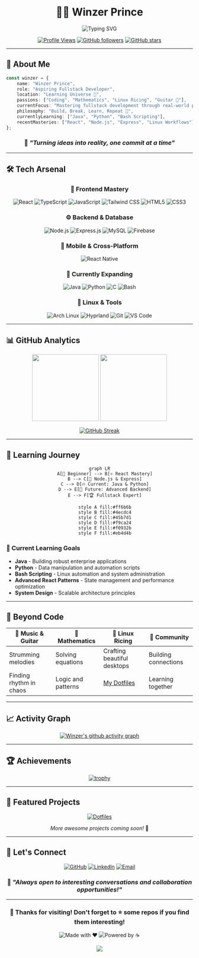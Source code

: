 <div align="center">

# 👨‍💻 Winzer Prince

<img src="https://readme-typing-svg.herokuapp.com/?lines=Fullstack+Developer+in+Training;Linux+Enthusiast+%26+Rice+Connoisseur;Always+Learning+Something+New;Building+Cool+Stuff+Daily&font=Fira%20Code&center=true&width=380&height=50&duration=4000&pause=1000" alt="Typing SVG" />

[![Profile Views](https://komarev.com/ghpvc/?username=winzerprince&label=Profile%20Views&color=0e75b6&style=for-the-badge)](https://github.com/winzerprince)
[![GitHub followers](https://img.shields.io/github/followers/winzerprince?label=Followers&style=for-the-badge&logo=github)](https://github.com/winzerprince?tab=followers)
[![GitHub stars](https://img.shields.io/github/stars/winzerprince?label=Stars&style=for-the-badge&logo=github)](https://github.com/winzerprince?tab=repositories)

</div>

---

## 🚀 About Me

```typescript
const winzer = {
    name: "Winzer Prince",
    role: "Aspiring Fullstack Developer",
    location: "Learning Universe 🌌",
    passions: ["Coding", "Mathematics", "Linux Ricing", "Guitar 🎸"],
    currentFocus: "Mastering fullstack development through real-world projects",
    philosophy: "Build, Break, Learn, Repeat 🔄",
    currentlyLearning: ["Java", "Python", "Bash Scripting"],
    recentMasteries: ["React", "Node.js", "Express", "Linux Workflows"]
};
```

<div align="center">

### 🎯 *"Turning ideas into reality, one commit at a time"*

</div>

---

## 🛠️ Tech Arsenal

<div align="center">

### 🎨 Frontend Mastery
![React](https://img.shields.io/badge/React-20232A?style=for-the-badge&logo=react&logoColor=61DAFB)
![TypeScript](https://img.shields.io/badge/TypeScript-007ACC?style=for-the-badge&logo=typescript&logoColor=white)
![JavaScript](https://img.shields.io/badge/JavaScript-F7DF1E?style=for-the-badge&logo=javascript&logoColor=black)
![Tailwind CSS](https://img.shields.io/badge/Tailwind_CSS-38B2AC?style=for-the-badge&logo=tailwind-css&logoColor=white)
![HTML5](https://img.shields.io/badge/HTML5-E34F26?style=for-the-badge&logo=html5&logoColor=white)
![CSS3](https://img.shields.io/badge/CSS3-1572B6?style=for-the-badge&logo=css3&logoColor=white)

### ⚙️ Backend & Database
![Node.js](https://img.shields.io/badge/Node.js-43853D?style=for-the-badge&logo=node.js&logoColor=white)
![Express.js](https://img.shields.io/badge/Express.js-404D59?style=for-the-badge&logo=express&logoColor=white)
![MySQL](https://img.shields.io/badge/MySQL-005C84?style=for-the-badge&logo=mysql&logoColor=white)
![Firebase](https://img.shields.io/badge/Firebase-039BE5?style=for-the-badge&logo=firebase&logoColor=white)

### 📱 Mobile & Cross-Platform
![React Native](https://img.shields.io/badge/React_Native-20232A?style=for-the-badge&logo=react&logoColor=61DAFB)

### 🔧 Currently Expanding
![Java](https://img.shields.io/badge/Java-ED8B00?style=for-the-badge&logo=openjdk&logoColor=white)
![Python](https://img.shields.io/badge/Python-3776AB?style=for-the-badge&logo=python&logoColor=white)
![C](https://img.shields.io/badge/C-00599C?style=for-the-badge&logo=c&logoColor=white)
![Bash](https://img.shields.io/badge/Bash-4EAA25?style=for-the-badge&logo=gnu-bash&logoColor=white)

### 🐧 Linux & Tools
![Arch Linux](https://img.shields.io/badge/Arch%20Linux-1793D1?style=for-the-badge&logo=arch-linux&logoColor=white)
![Hyprland](https://img.shields.io/badge/Hyprland-7CB342?style=for-the-badge&logo=hyprland&logoColor=white)
![Git](https://img.shields.io/badge/Git-F05032?style=for-the-badge&logo=git&logoColor=white)
![VS Code](https://img.shields.io/badge/VS%20Code-007ACC?style=for-the-badge&logo=visual-studio-code&logoColor=white)

</div>

---

## 📊 GitHub Analytics

<div align="center">

<img height="180em" src="https://github-readme-stats.vercel.app/api?username=winzerprince&show_icons=true&theme=tokyonight&include_all_commits=true&count_private=true"/>
<img height="180em" src="https://github-readme-stats.vercel.app/api/top-langs/?username=winzerprince&layout=compact&langs_count=8&theme=tokyonight"/>

</div>

<div align="center">

[![GitHub Streak](https://streak-stats.demolab.com/?user=winzerprince&theme=tokyonight)](https://git.io/streak-stats)

</div>

---

## 🎯 Learning Journey

<div align="center">

```mermaid
graph LR
    A[🌱 Beginner] --> B[⚛️ React Mastery]
    B --> C[🚀 Node.js & Express]
    C --> D[🔥 Current: Java & Python]
    D --> E[🎯 Future: Advanced Backend]
    E --> F[🏆 Fullstack Expert]
    
    style A fill:#ff6b6b
    style B fill:#4ecdc4
    style C fill:#45b7d1
    style D fill:#f9ca24
    style E fill:#f0932b
    style F fill:#eb4d4b
```

</div>

### 🚀 Current Learning Goals

- **Java** - Building robust enterprise applications
- **Python** - Data manipulation and automation scripts
- **Bash Scripting** - Linux automation and system administration
- **Advanced React Patterns** - State management and performance optimization
- **System Design** - Scalable architecture principles

---

## 🎸 Beyond Code

<div align="center">

| 🎵 Music & Guitar | 🧮 Mathematics | 🐧 Linux Ricing | 👥 Community |
|-------------------|----------------|------------------|---------------|
| Strumming melodies | Solving equations | Crafting beautiful desktops | Building connections |
| Finding rhythm in chaos | Logic and patterns | [My Dotfiles](https://github.com/winzerprince/dotfiles) | Learning together |

</div>

---

## 📈 Activity Graph

<div align="center">

[![Winzer's github activity graph](https://github-readme-activity-graph.vercel.app/graph?username=winzerprince&theme=tokyo-night)](https://github.com/winzerprince)

</div>

---

## 🏆 Achievements

<div align="center">

[![trophy](https://github-profile-trophy.vercel.app/?username=winzerprince&theme=tokyonight&no-frame=false&no-bg=false&margin-w=4)](https://github.com/ryo-ma/github-profile-trophy)

</div>

---

## 🎯 Featured Projects

<div align="center">

[![Dotfiles](https://github-readme-stats.vercel.app/api/pin/?username=winzerprince&repo=dotfiles&theme=tokyonight)](https://github.com/winzerprince/dotfiles)

*More awesome projects coming soon!* 🚀

</div>

---

## 🤝 Let's Connect

<div align="center">

[![GitHub](https://img.shields.io/badge/GitHub-100000?style=for-the-badge&logo=github&logoColor=white)](https://github.com/winzerprince)
[![LinkedIn](https://img.shields.io/badge/LinkedIn-0077B5?style=for-the-badge&logo=linkedin&logoColor=white)](https://linkedin.com/in/winzerprince)
[![Email](https://img.shields.io/badge/Email-D14836?style=for-the-badge&logo=gmail&logoColor=white)](mailto:your.email@example.com)

### 💬 *"Always open to interesting conversations and collaboration opportunities!"*

</div>

---

<div align="center">

### 🌟 Thanks for visiting! Don't forget to ⭐ some repos if you find them interesting!

![Made with ❤️](https://img.shields.io/badge/Made%20with-❤️-red?style=for-the-badge)
![Powered by ☕](https://img.shields.io/badge/Powered%20by-☕-brown?style=for-the-badge)

<img src="https://raw.githubusercontent.com/Trilokia/Trilokia/379277808c61ef204768a61bbc5d25bc7798ccf1/bottom_header.svg" />

</div>
